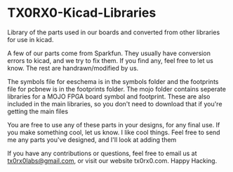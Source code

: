 TX0RX0-Kicad-Libraries
======================

Library of the parts used in our boards and converted from other libraries for use in kicad.

A few of our parts come from Sparkfun. They usually have conversion errors to kicad, and we try to fix them. 
If you find any, feel free to let us know. The rest are handrawn/modified by us. 

The symbols file for eeschema is in the symbols folder and the footprints file for pcbnew is in the footprints folder. 
The mojo folder contains seperate libraries for a MOJO FPGA board symbol and footprint. These are also included in the
main libraries, so you don't need to download that if you're getting the main files

You are free to use any of these parts in your designs, for any final use. If you make something cool, let us know. 
I like cool things. Feel free to send me any parts you've designed, and I'll look at adding them

If you have any contributions or questions, feel free to email us at tx0rx0labs@gmail.com, or visit
our website tx0rx0.com. Happy Hacking.
